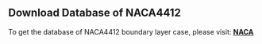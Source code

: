 ## Download Database of NACA4412
To get the database of NACA4412 boundary layer case, please visit:
[**NACA**](https://kth-my.sharepoint.com/:u:/r/personal/rvinuesa_ug_kth_se/Documents/VinuesaLab%20Databases/PINN_Databases/PINN_Databases/NACA/top2n_HighRes.npz?csf=1&web=1&e=xuPV2o) 
